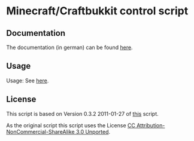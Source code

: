 # Minecraft/Craftbukkit control script
## Documentation
The documentation (in german) can be found [here](http://wiki.natenom.de/minecraft/mcontrol).

## Usage
Usage: See [here](https://github.com/Natenom/mcontrol/blob/master/mcontrol.sh#L495).

## License
This script is based on Version 0.3.2 2011-01-27 of [this](http://www.minecraftwiki.net/wiki/Server_startup_script) script.

As the original script this script uses the License [CC Attribution-NonCommercial-ShareAlike 3.0 Unported](http://creativecommons.org/licenses/by-nc-sa/3.0/).

